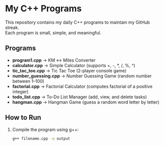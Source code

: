 # My C++ Programs

This repository contains my daily C++ programs to maintain my GitHub streak.  
Each program is small, simple, and meaningful.

## Programs
- **program1.cpp** → KM ↔ Miles Converter  
- **calculator.cpp** → Simple Calculator (supports +, -, *, /, %, ^)  
- **tic_tac_toe.cpp** → Tic Tac Toe (2-player console game)  
- **number_guessing.cpp** → Number Guessing Game (random number between 1–100)
- **factorial.cpp** → Factorial Calculator (computes factorial of a positive integer)
- **todo_list.cpp** → To-Do List Manager (add, view, and delete tasks)
- **hangman.cpp** → Hangman Game (guess a random word letter by letter)

## How to Run
1. Compile the program using g++:
   ```bash
   g++ filename.cpp -o output